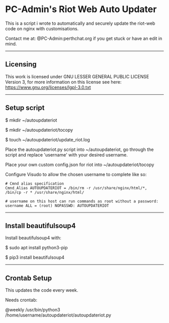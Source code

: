 
# PC-Admin's Riot Web Auto Updater


This is a script i wrote to automatically and securely update the riot-web code on nginx with customisations.

Contact me at: @PC-Admin:perthchat.org if you get stuck or have an edit in mind.

***
## Licensing

This work is licensed under GNU LESSER GENERAL PUBLIC LICENSE Version 3, for more information on this license see here: https://www.gnu.org/licenses/lgpl-3.0.txt

***
## Setup script

$ mkdir ~/autoupdateriot

$ mkdir ~/autoupdateriot/tocopy

$ touch ~/autoupdateriot/update_riot.log

Place the autoupdateriot.py script into ~/autoupdateriot, go through the script and replace 'username' with your desired username.

Place your own custom config.json for riot into ~/autoupdateriot/tocopy

Configure Visudo to allow the chosen username to complete like so:

```
# Cmnd alias specification
Cmnd_Alias AUTOUPDATERIOT = /bin/rm -r /usr/share/nginx/html/*, /bin/cp -r * /usr/share/nginx/html/

# username on this host can run commands as root without a password:
username ALL = (root) NOPASSWD: AUTOUPDATERIOT
```

***
## Install beautifulsoup4

Install beautifulsoup4 with:

$ sudo apt install python3-pip

$ pip3 install beautifulsoup4

***
## Crontab Setup

This updates the code every week.

Needs crontab:

@weekly /usr/bin/python3 /home/username/autoupdateriot/autoupdateriot.py



